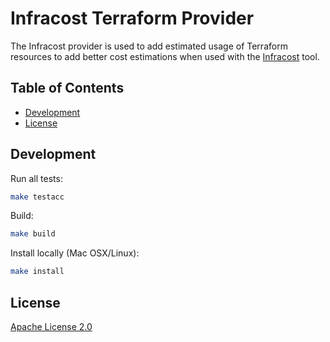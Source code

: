 # Infracost Terraform Provider

The Infracost provider is used to add estimated usage of Terraform resources to add better cost estimations when used with the [Infracost](https://infracost.io) tool.

## Table of Contents

* [Development](#development)
* [License](#license)

## Development

Run all tests:
```sh
make testacc
```

Build:
```sh
make build
```

Install locally (Mac OSX/Linux):
```sh
make install
```

## License

[Apache License 2.0](https://choosealicense.com/licenses/apache-2.0/)

